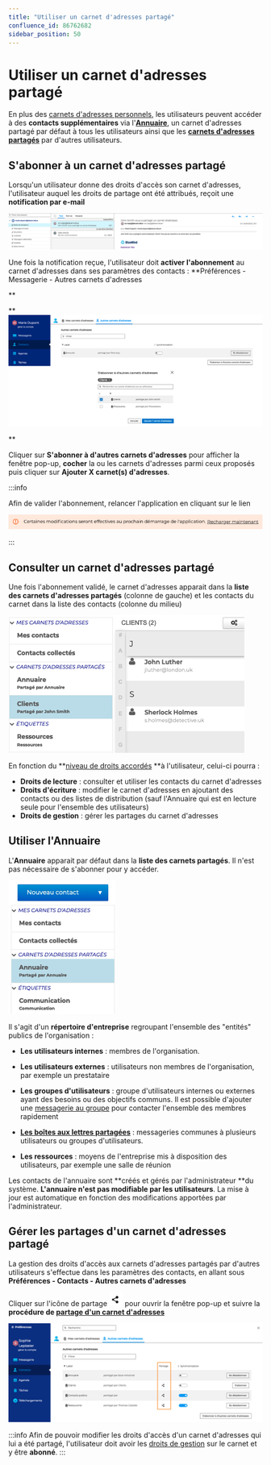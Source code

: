 ```yaml
---
title: "Utiliser un carnet d'adresses partagé"
confluence_id: 86762682
sidebar_position: 50
---
```

# Utiliser un carnet d'adresses partagé


En plus des [carnets d'adresses personnels](/Guide_de_l_utilisateur/Les_contacts/Créer_et_éditer_un_carnet_d_adresses_personnel/), les utilisateurs peuvent accéder à des **contacts supplémentaires** via l'[**Annuaire**](#Utiliseruncarnetd'adressespartage-annuaire), un carnet d'adresses partagé par défaut à tous les utilisateurs ainsi que les [**carnets d'adresses partagés**](/Guide_de_l_utilisateur/Les_contacts/Partager_un_carnet_d_adresses/) par d'autres utilisateurs.

## S'abonner à un carnet d'adresses partagé

Lorsqu'un utilisateur donne des droits d'accès son carnet d'adresses, l'utilisateur auquel les droits de partage ont été attribués, reçoit une **notification par e-mail**

![](../../attachments/86762682/86764670.png)


Une fois la notification reçue, l'utilisateur doit **activer l'abonnement** au carnet d'adresses dans ses paramètres des contacts : **Préférences - Messagerie - Autres carnets d'adresses


**

**![](../../attachments/86762682/86764669.png)


**

Cliquer sur **S'abonner à d'autres carnets d'adresses** pour afficher la fenêtre pop-up, **cocher** la ou les carnets d'adresses parmi ceux proposés puis cliquer sur **Ajouter X carnet(s) d'adresses**.


:::info

Afin de valider l'abonnement, relancer l'application en cliquant sur le lien

![](../../attachments/86762682/86764668.png)

:::


## Consulter un carnet d'adresses partagé

Une fois l'abonnement validé, le carnet d'adresses apparait dans la **liste des carnets d'adresses partagés** (colonne de gauche) et les contacts du carnet dans la liste des contacts (colonne du milieu)

![](../../attachments/86762682/86764667.png)


En fonction du **[niveau de droits accordés](/Guide_de_l_utilisateur/Les_contacts/Partager_un_carnet_d_adresses/) **à l'utilisateur, celui-ci pourra :

- **Droits de lecture** : consulter et utiliser les contacts du carnet d'adresses
- **Droits d'écriture** : modifier le carnet d'adresses en ajoutant des contacts ou des listes de distribution (sauf l'Annuaire qui est en lecture seule pour l'ensemble des utilisateurs)
- **Droits de gestion** : gérer les partages du carnet d'adresses


## Utiliser l'Annuaire

L'**Annuaire** apparait par défaut dans la **liste des carnets partagés**. Il n'est pas nécessaire de s'abonner pour y accéder.

![](../../attachments/86762682/86764666.png)


Il s'agit d'un **répertoire d'entreprise** regroupant l'ensemble des "entités" publics de l'organisation :

- **Les utilisateurs internes** : membres de l'organisation.


- **Les utilisateurs externes** : utilisateurs non membres de l'organisation, par exemple un prestataire


- **Les groupes d'utilisateurs** : groupe d'utilisateurs internes ou externes ayant des besoins ou des objectifs communs. Il est possible d'ajouter une [messagerie au groupe](/Guide_de_l_utilisateur/La_messagerie/Utiliser_une_messagerie_partagée/) pour contacter l'ensemble des membres rapidement


- **[Les boîtes aux lettres partagées](/Guide_de_l_utilisateur/La_messagerie/Utiliser_une_messagerie_partagée/)** : messageries communes à plusieurs utilisateurs ou groupes d'utilisateurs.


- **Les ressources** : moyens de l'entreprise mis à disposition des utilisateurs, par exemple une salle de réunion


Les contacts de l'annuaire sont **créés et gérés par l'administrateur **du système. **L'annuaire n'est pas modifiable par les utilisateurs**. La mise à jour est automatique en fonction des modifications apportées par l'administrateur.


## Gérer les partages d'un carnet d'adresses partagé

La gestion des droits d'accès aux carnets d'adresses partagés par d'autres utilisateurs s'effectue dans les paramètres des contacts, en allant sous **Préférences - Contacts - Autres carnets d'adresses**

Cliquer sur l'icône de partage ![](../../attachments/86762682/86764672.png) pour ouvrir la fenêtre pop-up et suivre la **procédure de [partage d'un carnet d'adresses](/Guide_de_l_utilisateur/Les_contacts/Partager_un_carnet_d_adresses/)**


![](../../attachments/86762682/86764665.png)


:::info
Afin de pouvoir modifier les droits d'accès d'un carnet d'adresses qui lui a été partagé, l'utilisateur doit avoir les [droits de gestion](/Guide_de_l_utilisateur/Les_contacts/Partager_un_carnet_d_adresses/) sur le carnet et y être **abonné**.
:::

